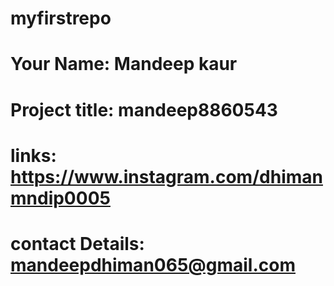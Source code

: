 # myfirstrepo
# Your Name: Mandeep kaur
# Project title: mandeep8860543
# links: https://www.instagram.com/dhimanmndip0005
# contact Details: mandeepdhiman065@gmail.com
